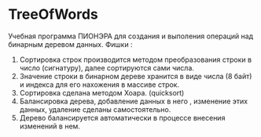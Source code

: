 # TreeOfWords
Учебная программа ПИОНЭРА для создания и выполения операций над бинарным деревом данных.
Фишки : 
1. Сортировка строк производится методом преобразования строки в число (сигнатуру), 
далее сортируются сами числа. 
2. Значение строки в бинарном дереве хранится в виде числа (8 байт) и индекса для его нахожения
в массиве строк.
3. Сортировка сделана методом Хоара. (quicksort)
4. Балансировка дерева, добавление данных в него , изменение этих данных, удаление сделаны 
самостоятельно. 
5. Дерево балансируется автоматически в процессе внесения изменений в нем. 

